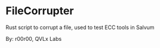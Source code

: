 # FileCorrupter
Rust script to corrupt a file, used to test ECC tools in Salvum

By: r00r00, QVLx Labs
